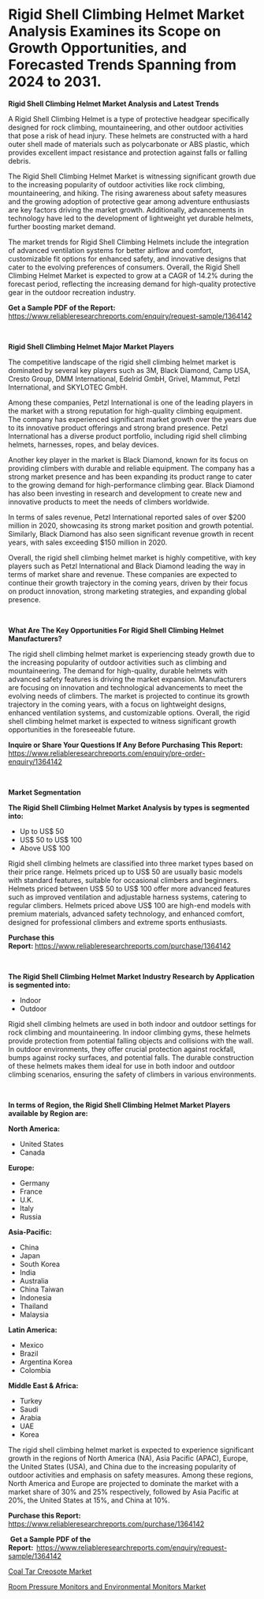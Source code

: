 <p><h1>Rigid Shell Climbing Helmet Market Analysis Examines its Scope on Growth Opportunities, and Forecasted Trends Spanning from 2024 to 2031.</h1></p><p><strong>Rigid Shell Climbing Helmet Market Analysis and Latest Trends</strong></p>
<p><p>A Rigid Shell Climbing Helmet is a type of protective headgear specifically designed for rock climbing, mountaineering, and other outdoor activities that pose a risk of head injury. These helmets are constructed with a hard outer shell made of materials such as polycarbonate or ABS plastic, which provides excellent impact resistance and protection against falls or falling debris.</p><p>The Rigid Shell Climbing Helmet Market is witnessing significant growth due to the increasing popularity of outdoor activities like rock climbing, mountaineering, and hiking. The rising awareness about safety measures and the growing adoption of protective gear among adventure enthusiasts are key factors driving the market growth. Additionally, advancements in technology have led to the development of lightweight yet durable helmets, further boosting market demand.</p><p>The market trends for Rigid Shell Climbing Helmets include the integration of advanced ventilation systems for better airflow and comfort, customizable fit options for enhanced safety, and innovative designs that cater to the evolving preferences of consumers. Overall, the Rigid Shell Climbing Helmet Market is expected to grow at a CAGR of 14.2% during the forecast period, reflecting the increasing demand for high-quality protective gear in the outdoor recreation industry.</p></p>
<p><strong>Get a Sample PDF of the Report:&nbsp;</strong> <a href="https://www.reliableresearchreports.com/enquiry/request-sample/1364142">https://www.reliableresearchreports.com/enquiry/request-sample/1364142</a></p>
<p>&nbsp;</p>
<p><strong>Rigid Shell Climbing Helmet Major Market Players</strong></p>
<p><p>The competitive landscape of the rigid shell climbing helmet market is dominated by several key players such as 3M, Black Diamond, Camp USA, Cresto Group, DMM International, Edelrid GmbH, Grivel, Mammut, Petzl International, and SKYLOTEC GmbH. </p><p>Among these companies, Petzl International is one of the leading players in the market with a strong reputation for high-quality climbing equipment. The company has experienced significant market growth over the years due to its innovative product offerings and strong brand presence. Petzl International has a diverse product portfolio, including rigid shell climbing helmets, harnesses, ropes, and belay devices. </p><p>Another key player in the market is Black Diamond, known for its focus on providing climbers with durable and reliable equipment. The company has a strong market presence and has been expanding its product range to cater to the growing demand for high-performance climbing gear. Black Diamond has also been investing in research and development to create new and innovative products to meet the needs of climbers worldwide.</p><p>In terms of sales revenue, Petzl International reported sales of over $200 million in 2020, showcasing its strong market position and growth potential. Similarly, Black Diamond has also seen significant revenue growth in recent years, with sales exceeding $150 million in 2020.</p><p>Overall, the rigid shell climbing helmet market is highly competitive, with key players such as Petzl International and Black Diamond leading the way in terms of market share and revenue. These companies are expected to continue their growth trajectory in the coming years, driven by their focus on product innovation, strong marketing strategies, and expanding global presence.</p></p>
<p>&nbsp;</p>
<p><strong>What Are The Key Opportunities For Rigid Shell Climbing Helmet Manufacturers?</strong></p>
<p><p>The rigid shell climbing helmet market is experiencing steady growth due to the increasing popularity of outdoor activities such as climbing and mountaineering. The demand for high-quality, durable helmets with advanced safety features is driving the market expansion. Manufacturers are focusing on innovation and technological advancements to meet the evolving needs of climbers. The market is projected to continue its growth trajectory in the coming years, with a focus on lightweight designs, enhanced ventilation systems, and customizable options. Overall, the rigid shell climbing helmet market is expected to witness significant growth opportunities in the foreseeable future.</p></p>
<p><strong>Inquire or Share Your Questions If Any Before Purchasing This Report:</strong> <a href="https://www.reliableresearchreports.com/enquiry/pre-order-enquiry/1364142">https://www.reliableresearchreports.com/enquiry/pre-order-enquiry/1364142</a></p>
<p>&nbsp;</p>
<p><strong>Market Segmentation</strong></p>
<p><strong>The Rigid Shell Climbing Helmet Market Analysis by types is segmented into:</strong></p>
<p><ul><li>Up to US$ 50</li><li>US$ 50 to US$ 100</li><li>Above US$ 100</li></ul></p>
<p><p>Rigid shell climbing helmets are classified into three market types based on their price range. Helmets priced up to US$ 50 are usually basic models with standard features, suitable for occasional climbers and beginners. Helmets priced between US$ 50 to US$ 100 offer more advanced features such as improved ventilation and adjustable harness systems, catering to regular climbers. Helmets priced above US$ 100 are high-end models with premium materials, advanced safety technology, and enhanced comfort, designed for professional climbers and extreme sports enthusiasts.</p></p>
<p><strong>Purchase this Report:&nbsp;</strong><a href="https://www.reliableresearchreports.com/purchase/1364142">https://www.reliableresearchreports.com/purchase/1364142</a></p>
<p>&nbsp;</p>
<p><strong>The Rigid Shell Climbing Helmet Market Industry Research by Application is segmented into:</strong></p>
<p><ul><li>Indoor</li><li>Outdoor</li></ul></p>
<p><p>Rigid shell climbing helmets are used in both indoor and outdoor settings for rock climbing and mountaineering. In indoor climbing gyms, these helmets provide protection from potential falling objects and collisions with the wall. In outdoor environments, they offer crucial protection against rockfall, bumps against rocky surfaces, and potential falls. The durable construction of these helmets makes them ideal for use in both indoor and outdoor climbing scenarios, ensuring the safety of climbers in various environments.</p></p>
<p>&nbsp;</p>
<p><strong>In terms of Region, the Rigid Shell Climbing Helmet Market Players available by Region are:</strong></p>
<p>
    <p> <strong> North America: </strong>
        <ul>
            <li>United States</li>
            <li>Canada</li>
        </ul>
        </p> 
    <p> <strong> Europe: </strong>
        <ul>
            <li>Germany</li>
            <li>France</li>
            <li>U.K.</li>
            <li>Italy</li>
            <li>Russia</li>
        </ul>
        </p> 
    <p> <strong> Asia-Pacific: </strong>
        <ul>
            <li>China</li>
            <li>Japan</li>
            <li>South Korea</li>
            <li>India</li>
            <li>Australia</li>
            <li>China Taiwan</li>
            <li>Indonesia</li>
            <li>Thailand</li>
            <li>Malaysia</li>
        </ul>
        </p> 
    <p> <strong> Latin America: </strong>
        <ul>
            <li>Mexico</li>
            <li>Brazil</li>
            <li>Argentina Korea</li>
            <li>Colombia</li>
        </ul>
        </p> 
    <p> <strong> Middle East & Africa: </strong>
        <ul>
            <li>Turkey</li>
            <li>Saudi</li>
            <li>Arabia</li>
            <li>UAE</li>
            <li>Korea</li>
        </ul>
    </p>
    </p>
<p><p>The rigid shell climbing helmet market is expected to experience significant growth in the regions of North America (NA), Asia Pacific (APAC), Europe, the United States (USA), and China due to the increasing popularity of outdoor activities and emphasis on safety measures. Among these regions, North America and Europe are projected to dominate the market with a market share of 30% and 25% respectively, followed by Asia Pacific at 20%, the United States at 15%, and China at 10%.</p></p>
<p><strong>Purchase this Report: </strong><a href="https://www.reliableresearchreports.com/purchase/1364142">https://www.reliableresearchreports.com/purchase/1364142</a></p>
<p>&nbsp;<strong>Get a Sample PDF of the Report:&nbsp;&nbsp;</strong><a href="https://www.reliableresearchreports.com/enquiry/request-sample/1364142">https://www.reliableresearchreports.com/enquiry/request-sample/1364142</a></p>
<p><strong></strong></p>
<p><p><a href="https://adventurous-uranium-ef9.notion.site/Coal-Tar-Creosote-Market-Insights-Market-Players-and-Forecast-Till-2031-62ff66c317674a978e8ce0498df84ea7">Coal Tar Creosote Market</a></p><p><a href="https://github.com/YashRP12/Market-Research-Report-List-3/blob/main/room-pressure-monitors-and-environmental-monitors-market.md">Room Pressure Monitors and Environmental Monitors Market</a></p></p>